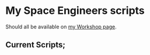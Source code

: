 My Space Engineers scripts
==========================

Should all be available on [my Workshop page](https://steamcommunity.com/id/its_swedish_time/myworkshopfiles/?appid=244850&sort=score&browsefilter=myfiles&view=imagewall).

Current Scripts;
----------------

